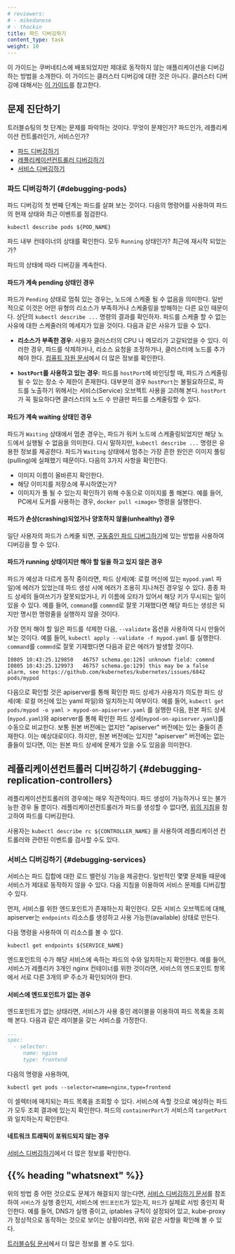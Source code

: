 ```yaml
---
# reviewers:
# - mikedanese
# - thockin
title: 파드 디버깅하기
content_type: task
weight: 10
---
```


<!-- overview -->

이 가이드는 쿠버네티스에 배포되었지만 제대로 동작하지 않는 애플리케이션을 디버깅하는 방법을 소개한다. 
이 가이드는 클러스터 디버깅에 대한 것은 아니다. 
클러스터 디버깅에 대해서는 [이 가이드](/ko/docs/tasks/debug/debug-cluster/)를 참고한다.

<!-- body -->

## 문제 진단하기

트러블슈팅의 첫 단계는 문제를 파악하는 것이다. 
무엇이 문제인가? 파드인가, 레플리케이션 컨트롤러인가, 서비스인가?

   * [파드 디버깅하기](#debugging-pods)
   * [레플리케이션컨트롤러 디버깅하기](#debugging-replication-controllers)
   * [서비스 디버깅하기](#debugging-services)

### 파드 디버깅하기 {#debugging-pods}

파드 디버깅의 첫 번째 단계는 파드를 살펴 보는 것이다. 다음의 명령어를 사용하여 파드의 현재 상태와 최근 이벤트를 점검한다.

```shell
kubectl describe pods ${POD_NAME}
```

파드 내부 컨테이너의 상태를 확인한다. 모두 `Running` 상태인가? 최근에 재시작 되었는가?

파드의 상태에 따라 디버깅을 계속한다.

#### 파드가 계속 pending 상태인 경우

파드가 `Pending` 상태로 멈춰 있는 경우는, 노드에 스케줄 될 수 없음을 의미한다.
일반적으로 이것은 어떤 유형의 리소스가 부족하거나 스케줄링을 방해하는 다른 요인 때문이다.
상단의 `kubectl describe ...` 명령의 결과를 확인하자.
파드를 스케줄 할 수 없는 사유에 대한 스케줄러의 메세지가 있을 것이다. 다음과 같은 사유가 있을 수 있다.

* **리소스가 부족한 경우**: 사용자 클러스터의 CPU 나 메모리가 고갈되었을 수 있다. 
이러한 경우, 파드를 삭제하거나, 리소스 요청을 조정하거나, 클러스터에 노드를 추가해야 한다. 
[컴퓨트 자원 문서](/ko/docs/concepts/configuration/manage-resources-containers/)에서 더 많은 정보를 확인한다.

* **`hostPort`를 사용하고 있는 경우**: 파드를 `hostPort`에 바인딩할 때, 파드가 스케줄링될 수 있는 장소 수 제한이 존재한다. 
대부분의 경우 `hostPort`는 불필요하므로, 파드를 노출하기 위해서는 서비스(Service) 오브젝트 사용을 고려해 본다. 
`hostPort`가 꼭 필요하다면 클러스터의 노드 수 만큼만 파드를 스케줄링할 수 있다.


#### 파드가 계속 waiting 상태인 경우

파드가 `Waiting` 상태에서 멈춘 경우는, 파드가 워커 노드에 스케줄링되었지만 해당 노드에서 실행될 수 없음을 의미한다.
다시 말하지만, `kubectl describe ...` 명령은 유용한 정보를 제공한다. 파드가 `Waiting` 상태에서 멈추는 가장 흔한 원인은 이미지 풀링(pulling)에 실패했기 때문이다. 다음의 3가지 사항을 확인한다.

* 이미지 이름이 올바른지 확인한다.
* 해당 이미지를 저장소에 푸시하였는가?
* 이미지가 풀 될 수 있는지 확인하기 위해 수동으로 이미지를 풀 해본다. 
  예를 들어, PC에서 도커를 사용하는 경우, `docker pull <image>` 명령을 실행한다.

#### 파드가 손상(crashing)되었거나 양호하지 않을(unhealthy) 경우

일단 사용자의 파드가 스케줄 되면, [구동중인 파드 디버그하기](/ko/docs/tasks/debug/debug-application/debug-running-pod/)에
있는 방법을 사용하여 디버깅을 할 수 있다.

#### 파드가 running 상태이지만 해야 할 일을 하고 있지 않은 경우

파드가 예상과 다르게 동작 중이라면, 파드 상세(예: 로컬 머신에 있는 `mypod.yaml` 파일)에 에러가 있었는데 
파드 생성 시에 에러가 조용히 지나쳐진 경우일 수 있다. 
종종 파드 상세의 들여쓰기가 잘못되었거나, 
키 이름에 오타가 있어서 해당 키가 무시되는 일이 있을 수 있다. 
예를 들어, `command`를 `commnd`로 잘못 기재했다면 
해당 파드는 생성은 되지만 명시한 명령줄을 실행하지 않을 것이다.

가장 먼저 해야 할 일은 파드를 삭제한 다음, `--validate` 옵션을 사용하여 다시 만들어 보는 것이다.
예를 들어, `kubectl apply --validate -f mypod.yaml` 를 실행한다.
`command`를 `commnd`로 잘못 기재했다면 다음과 같은 에러가 발생할 것이다.

```shell
I0805 10:43:25.129850   46757 schema.go:126] unknown field: commnd
I0805 10:43:25.129973   46757 schema.go:129] this may be a false alarm, see https://github.com/kubernetes/kubernetes/issues/6842
pods/mypod
```

<!-- TODO: Now that #11914 is merged, this advice may need to be updated -->

다음으로 확인할 것은 apiserver를 통해 확인한 파드 상세가 
사용자가 의도한 파드 상세(예: 로컬 머신에 있는 yaml 파일)와 일치하는지 여부이다.
예를 들어, `kubectl get pods/mypod -o yaml > mypod-on-apiserver.yaml` 를 실행한 다음, 
원본 파드 상세(`mypod.yaml`)와 apiserver를 통해 확인한 파드 상세(`mypod-on-apiserver.yaml`)를 수동으로 비교한다. 
보통 원본 버전에는 없지만 "apiserver" 버전에는 있는 줄들이 존재한다. 
이는 예상대로이다. 
하지만, 원본 버전에는 있지만 "apiserver" 버전에는 없는 줄들이 있다면, 
이는 원본 파드 상세에 문제가 있을 수도 있음을 의미한다.

## 레플리케이션컨트롤러 디버깅하기 {#debugging-replication-controllers}

레플리케이션컨트롤러의 경우에는 매우 직관적이다. 파드 생성이 가능하거나 또는 불가능한 경우 둘 뿐이다. 
레플리케이션컨트롤러가 파드를 생성할 수 없다면, [위의 지침](#debugging-pods)을 참고하여 파드를 디버깅한다.

사용자는 `kubectl describe rc ${CONTROLLER_NAME}` 을 사용하여 
레플리케이션 컨트롤러와 관련된 이벤트를 검사할 수도 있다.

### 서비스 디버깅하기 {#debugging-services}

서비스는 파드 집합에 대한 로드 밸런싱 기능을 제공한다. 일반적인 몇몇 문제들 때문에 서비스가 제대로 동작하지 않을 수 있다. 
다음 지침을 이용하여 서비스 문제를 디버깅할 수 있다.

먼저, 서비스를 위한 엔드포인트가 존재하는지 확인한다. 모든 서비스 오브젝트에 대해, apiserver는 `endpoints` 리소스를 생성하고 사용 가능한(available) 상태로 만든다.

다음 명령을 사용하여 이 리소스를 볼 수 있다.

```shell
kubectl get endpoints ${SERVICE_NAME}
```

엔드포인트의 수가 해당 서비스에 속하는 파드의 수와 일치하는지 확인한다.
예를 들어, 서비스가 레플리카 3개인 nginx 컨테이너를 위한 것이라면, 
서비스의 엔드포인트 항목에서 서로 다른 3개의 IP 주소가 확인되어야 한다.

#### 서비스에 엔드포인트가 없는 경우

엔드포인트가 없는 상태라면, 서비스가 사용 중인 레이블을 이용하여 파드 목록을 조회해 본다. 
다음과 같은 레이블을 갖는 서비스를 가정한다.

```yaml
...
spec:
  - selector:
     name: nginx
     type: frontend
```

다음의 명령을 사용하여,

```shell
kubectl get pods --selector=name=nginx,type=frontend
```

이 셀렉터에 매치되는 파드 목록을 조회할 수 있다. 서비스에 속할 것으로 예상하는 파드가 모두 조회 결과에 있는지 확인한다. 
파드의 `containerPort`가 서비스의 `targetPort`와 일치하는지 확인한다.

#### 네트워크 트래픽이 포워드되지 않는 경우

[서비스 디버깅하기](/docs/tasks/debug/debug-application/debug-service/)에서 더 많은 정보를 확인한다.

## {{% heading "whatsnext" %}}

위의 방법 중 어떤 것으로도 문제가 해결되지 않는다면, 
[서비스 디버깅하기 문서](/docs/tasks/debug/debug-application/debug-service/)를 참조하여 
`서비스`가 실행 중인지, 서비스에 `엔드포인트`가 있는지, `파드`가 실제로 서빙 중인지 확인한다. 
예를 들어, DNS가 실행 중이고, iptables 규칙이 설정되어 있고, kube-proxy가 정상적으로 동작하는 것으로 보이는 상황이라면, 
위와 같은 사항을 확인해 볼 수 있다.

[트러블슈팅 문서](/ko/docs/tasks/debug/)에서 더 많은 정보를 볼 수도 있다.
